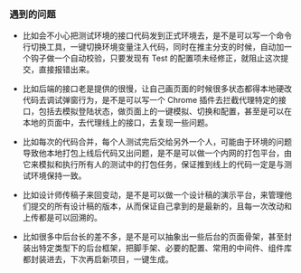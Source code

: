 ### 遇到的问题

- 比如会不小心把测试环境的接口代码发到正式环境去，是不是可以写一个命令行切换工具，一键切换环境变量注入代码，同时在推主分支的时候，自动加一个钩子做一个自动校验，只要发现有 Test 的配置项未经修正，就阻止这次提交，直接报错出来。

- 比如后端的接口老是提供的很慢，让自己画页面的时候很多状态都得本地硬改代码去调试弹窗行为，是不是可以写一个 Chrome 插件去拦截代理特定的接口，包括去模拟登陆状态，做页面上的一键模拟、切换和配置，甚至是可以在本地的页面中，去代理线上的接口，去复现一些问题。

- 比如每次的代码合并，每个人测试完后交给另外一个人，可能由于环境的问题导致他本地打包上线后代码又出问题，是不是可以做一个内网的打包平台，由它来模拟和执行所有人的测试中的打包任务，保证推到线上的代码一定是与测试环境保持一致。

- 比如设计师传稿子来回变动，是不是可以做一个设计稿的演示平台，来管理他们提交的所有设计稿的版本，从而保证自己拿到的是最新的，且每一次改动和上传都是可以回溯的。

- 比如很多中后台长的差不多，是不是可以抽象出一些后台的页面骨架，甚至封装出特定类型下的后台框架，把脚手架、必要的配置、常用的中间件、组件库都封装进去，下次再启新项目，一键生成。
